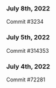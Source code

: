 ### July 8th, 2022

Commit #3234

### July 5th, 2022

Commit #314353


### July 4th, 2022

Commit #72281
